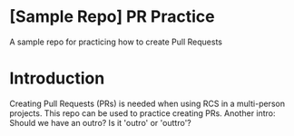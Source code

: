 # [Sample Repo] PR Practice
A sample repo for practicing how to create Pull Requests

# Introduction
Creating Pull Requests (PRs) is needed when using RCS in a multi-person projects.
This repo can be used to practice creating PRs.
Another intro: Should we have an outro? Is it 'outro' or 'outtro'?
